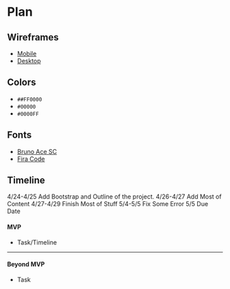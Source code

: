 # Plan

## Wireframes
* [Mobile](https://wireframe.cc/q2BTod)
* [Desktop](https://wireframe.cc/cfbx8R)

## Colors
* `##FF0000`
* `#00000`
* `#0000FF`
## Fonts
* [Bruno Ace SC](https://fonts.googleapis.com/css2?family=Bruno+Ace+SC&display=swap)
* [Fira Code]()
## Timeline
4/24-4/25 Add Bootstrap and Outline of the project.
4/26-4/27 Add Most of Content
4/27-4/29 Finish Most of Stuff
5/4-5/5 Fix Some Error
5/5 Due Date
#### MVP

* Task/Timeline

---

#### Beyond MVP

* Task








<!-- DO NOT USE THIS YET

| Name | Glows | Grows |
| -------- | ------- | ------- |
|   |   |
|   |   |
|   |   |
|   |   |
|   |   |
|   |   |

-->
